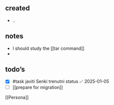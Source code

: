 ## created
-  ..
## notes
- I should study the [[tar command]]
- 
## todo’s
- [x] #task javiti Senki trenutni status ✅ 2025-01-05
- [ ] [[prepare for migration]]

[[Persona]]
